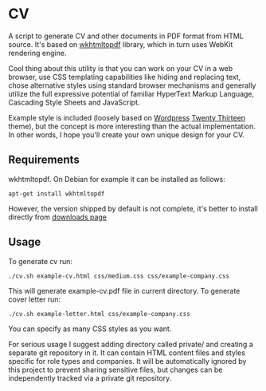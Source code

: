 # CV

A script to generate CV and other documents in PDF format from HTML source. 
It's based on [wkhtmltopdf](http://wkhtmltopdf.org/) library, which in turn uses WebKit rendering engine.

Cool thing about this utility is that you can work on your CV in a web browser, 
use CSS templating capabilities like hiding and replacing text, 
chose alternative styles using standard browser mechanisms and generally utilize the full expressive potential 
of familiar HyperText Markup Language, Cascading Style Sheets and JavaScript.

Example style is included (loosely based on [Wordpress](https://wordpress.org/) 
[Twenty Thirteen](https://wordpress.org/themes/twentythirteen/) theme), 
but the concept is more interesting than the actual implementation. 
In other words, I hope you'll create your own unique design for your CV.

## Requirements

wkhtmltopdf. On Debian for example it can be installed as follows:

    apt-get install wkhtmltopdf

However, the version shipped by default is not complete, it's better to install directly from 
[downloads page](http://wkhtmltopdf.org/downloads.html)

## Usage

To generate cv run:

    ./cv.sh example-cv.html css/medium.css css/example-company.css

This will generate example-cv.pdf file in current directory. To generate cover letter run:

    ./cv.sh example-letter.html css/example-company.css

You can specify as many CSS styles as you want.

For serious usage I suggest adding directory called private/ and creating a separate git repository 
in it. It can contain HTML content files and styles specific for role types and companies. 
It will be automatically ignored by this project to prevent sharing sensitive files, 
but changes can be independently tracked via a private git repository.
